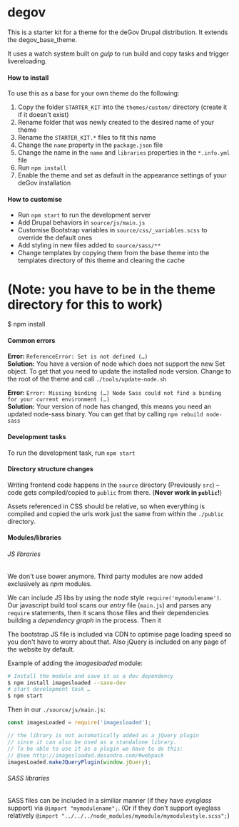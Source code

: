 # degov

This is a starter kit for a theme for the deGov Drupal distribution. It extends the degov_base_theme.


It uses a watch system built on _gulp_ to run build and copy tasks and trigger livereloading.


#### How to install

To use this as a base for your own theme do the following:

1. Copy the folder `STARTER_KIT` into the `themes/custom/` directory (create it if it doesn't exist)
2. Rename folder that was newly created to the desired name of your theme
3. Rename the `STARTER_KIT.*` files to fit this name
4. Change the `name` property in the `package.json` file
5. Change the name in the `name` and `libraries` properties in the `*.info.yml` file
6. Run `npm install`
7. Enable the theme and set as default in the appearance settings of your deGov installation

#### How to customise

- Run `npm start` to run the development server
- Add Drupal behaviors in `source/js/main.js`
- Customise Bootstrap variables in `source/css/_variables.scss` to override the default ones
- Add styling in new files added to `source/sass/**`
- Change templates by copying them from the base theme into the templates directory of this theme and clearing the cache

# (Note: you have to be in the theme directory for this to work)
$ npm install


#### Common errors

**Error:** `ReferenceError: Set is not defined (…)`  
**Solution:** You have a version of node which does not support the new Set object. To get that you need to update the installed node version. Change to the root of the theme and call `./tools/update-node.sh`

**Error:** `Error: Missing binding (…) Node Sass could not find a binding for your current environment (…)`  
**Solution:** Your version of node has changed, this means you need an updated node-sass binary. You can get that by calling `npm rebuild node-sass`


#### Development tasks

To run the development task, run `npm start`


#### Directory structure changes

Writing frontend code happens in the `source` directory (Previously `src`) – code gets compiled/copied to `public` from there. (__Never work in `public`!__)

Assets referenced in CSS should be relative, so when everything is compiled and copied the urls work just the same from within the `./public` directory.

#### Modules/libraries

###### JS libraries
We don't use bower anymore. Third party modules are now added exclusively as _npm_ modules.

We can include JS libs by using the node style `require('mymodulename')`. Our javascript build tool scans our _entry_ file (`main.js`) and parses any `require` statements, then it scans those files and their dependencies building a _dependency graph_ in the process. Then it

The bootstrap JS file is included via CDN to optimise page loading speed so you don't have to worry about that. Also jQuery is included on any page of the website by default.

Example of adding the _imagesloaded_ module:
```bash
# Install the module and save it as a dev dependency
$ npm install imagesloaded --save-dev
# start development task …
$ npm start
```

Then in our `./source/js/main.js`:
```javascript
const imagesLoaded = require('imagesloaded');

// the library is not automatically added as a jQuery plugin
// since it can also be used as a standalone library.
// To be able to use it as a plugin we have to do this:
// @see http://imagesloaded.desandro.com/#webpack
imagesLoaded.makeJQueryPlugin(window.jQuery);
```

###### SASS libraries
SASS files can be included in a similiar manner (if they have _eyeglass_ support) via `@import "mymodulename";`. (Or if they don't support eyeglass relatively `@import "../../../node_modules/mymodule/mymodulestyle.scss";`)
